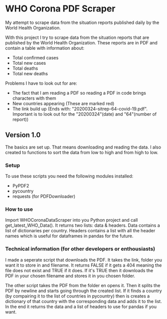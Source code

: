 # WHO Corona PDF Scraper
My attempt to scrape data from the situation reports published daily by the World Health Organization.

With this project I try to scrape data from the situation reports that are published by the World Health Organization. These reports are in PDF and contain a table with information about:
- Total confirmed cases
- Total new cases
- Total deaths
- Total new deaths

Problems I have to look out for are:
- The fact that I am reading a PDF so reading a PDF in code brings characters with them
- New countries appearing (These are marked red)
- The link build up (Ends with: "20200324-sitrep-64-covid-19.pdf". Important is to look out for the "20200324"(date) and "64"(number of report))

## Version 1.0
The basics are set up. That means downloading and reading the data. I also created to functions to sort the data from low to high and from high to low.

### Setup
To use these scripts you need the following modules installed:
- PyPDF2
- pycountry
- requests (for PDFDownloader)

### How to use
Import WHOCoronaDataScraper into you Python project and call get_latest_WHO_Data(). It returns two lists: data & headers. Data contains a list of dictionaries per country. Headers contains a list with all the header names which is useful for dataframes in pandas for the future.

### Technical information (for other developers or enthousiasts)
I made a seperate script that downloads the PDF. It takes the link, folder you want it to store in and filename. It returns FALSE if it gets a 404 meaning the file does not exist and TRUE if it does. If it's TRUE then it downloads the PDF in your chosen filename and stores it in you chosen folder.

The other script takes the PDF from the folder en opens it. Then it splits the PDF by newline and starts going through the created list. If it finds a country (by compairing it to the list of countries in pycountry) then is creates a dictionary of that country with the corresponding data and adds it to the list. In the end it returns the data and a list of headers to use for pandas if you want.
